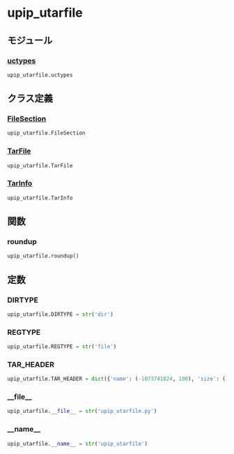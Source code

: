 # upip_utarfile

## モジュール

### [uctypes](../uctypes/)
```python
upip_utarfile.uctypes
```
## クラス定義
### [FileSection](../../class/upip_utarfile.FileSection/)
```python
upip_utarfile.FileSection
```
### [TarFile](../../class/upip_utarfile.TarFile/)
```python
upip_utarfile.TarFile
```
### [TarInfo](../../class/upip_utarfile.TarInfo/)
```python
upip_utarfile.TarInfo
```
## 関数
### roundup
```python
upip_utarfile.roundup()
```
## 定数
### DIRTYPE
```python
upip_utarfile.DIRTYPE = str('dir')
```
### REGTYPE
```python
upip_utarfile.REGTYPE = str('file')
```
### TAR\_HEADER
```python
upip_utarfile.TAR_HEADER = dict({'name': (-1073741824, 100), 'size': (-1073741700, 11)})
```
### \_\_file\_\_
```python
upip_utarfile.__file__ = str('upip_utarfile.py')
```
### \_\_name\_\_
```python
upip_utarfile.__name__ = str('upip_utarfile')
```
